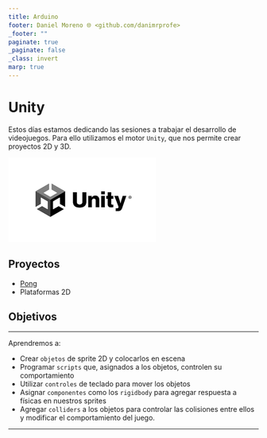 ```yaml
---
title: Arduino
footer: Daniel Moreno 🌐 <github.com/danimrprofe>
_footer: ""
paginate: true
_paginate: false
_class: invert
marp: true
---
```


# Unity

Estos días estamos dedicando las sesiones a trabajar el desarrollo de videojuegos. Para ello utilizamos el motor ``Unity``, que nos permite crear proyectos 2D y 3D.

![logo de unity](img/2022-10-13-00-34-17.png)

## Proyectos

- [Pong](pong.md)
- Plataformas 2D

## Objetivos
---

Aprendremos a:

- Crear ``objetos`` de sprite 2D y colocarlos en escena
- Programar ``scripts`` que, asignados a los objetos, controlen su comportamiento
- Utilizar ``controles`` de teclado para mover los objetos
- Asignar `componentes` como los ``rigidbody`` para agregar respuesta a físicas en nuestros sprites
- Agregar ``colliders`` a los objetos para controlar las colisiones entre ellos y modificar el comportamiento del juego.

---
